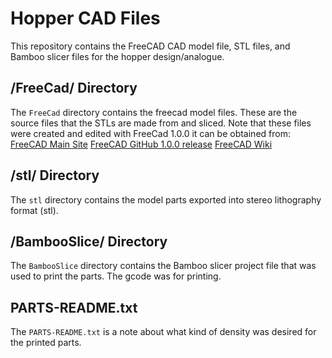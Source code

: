 # Hopper CAD Files

This repository contains the FreeCAD CAD model file, STL files, and Bamboo slicer files for the hopper design/analogue.

## /FreeCad/ Directory

The `FreeCad` directory contains the freecad model files. These are the source files that the STLs are made from and sliced. Note that these files were created and edited with FreeCad 1.0.0 it can be obtained from:
[FreeCAD Main Site](https://www.freecad.org/downloads.php)
[FreeCAD GitHub 1.0.0 release](https://github.com/FreeCAD/FreeCAD/releases/tag/1.0.0)
[FreeCAD Wiki](https://wiki.freecad.org)

## /stl/ Directory

The `stl` directory contains the model parts exported into stereo lithography format (stl).

## /BambooSlice/ Directory

The `BambooSlice` directory contains the Bamboo slicer project file that was used to print the parts. The gcode was for printing.

## PARTS-README.txt

The `PARTS-README.txt` is a note about what kind of density was desired for the printed parts.

